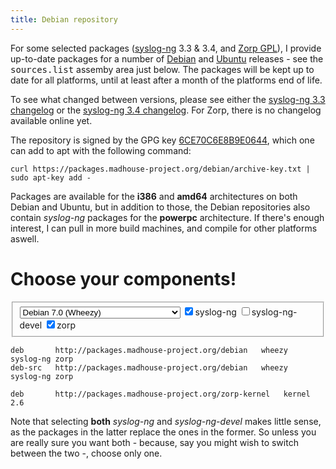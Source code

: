 ```yaml
---
title: Debian repository
---
```


For some selected packages ([syslog-ng][sng] 3.3 & 3.4, and
[Zorp GPL][zorp]), I provide up-to-date packages for a number of
[Debian][debian] and [Ubuntu][ubuntu] releases - see the
<kbd>sources.list</kbd> assemby area just below. The packages will be
kept up to date for all platforms, until at least after a month of the
platforms end of life.

To see what changed between versions, please see either the
[syslog-ng 3.3 changelog][1] or the [syslog-ng 3.4 changelog][2]. For
Zorp, there is no changelog available online yet.

 [sng]: https://www.balabit.com/network-security/syslog-ng/opensource-logging-system/overview
 [zorp]: https://www.balabit.com/network-security/zorp-gpl/overview
 [debian]: http://www.debian.org/
 [ubuntu]: http://www.ubuntu.com/

 [1]: https://git.madhouse-project.org/debian/syslog-ng/plain/debian/changelog?h=packaging/debian/autobuilt/3.3
 [2]: https://git.madhouse-project.org/debian/syslog-ng/plain/debian/changelog?h=packaging/debian/autobuilt/3.4

The repository is signed by the GPG key
[6CE70C6E8B9E0644][archive-key], which one can add to apt with the following command:


    curl https://packages.madhouse-project.org/debian/archive-key.txt | sudo apt-key add -

 [archive-key]: https://packages.madhouse-project.org/debian/archive-key.txt

Packages are available for the **i386** and **amd64** architectures on
both Debian and Ubuntu, but in addition to those, the Debian
repositories also contain *syslog-ng* packages for the **powerpc**
architecture. If there's enough interest, I can pull in more build
machines, and compile for other platforms aswell.

# Choose your components!

<form class="form-inline" id="dist-select">
 <fieldset>
  <select class="inline input-xlarge">
    <optgroup label="Debian">
     <option value="debian-squeeze">Debian 6.0 (Squeeze; stable)</option>
     <option value="debian-wheezy" selected>Debian 7.0 (Wheezy)</option>
     <option value="debian-sid">Debian unstable</option>
    </optgroup>
    <optgroup label="Ubuntu">
     <option value="ubuntu-lucid">Ubuntu 10.04 LTS (Lucid Lynx)</option>
     <option value="ubuntu-oneiric">Ubuntu 11.10 (Oneiric Ocelot)</option>
     <option value="ubuntu-precise">Ubuntu 12.04 LTS (Precise Pangolin)</option>
     <option value="ubuntu-quantal">Ubuntu 12.10 (Quantal Quetzal)</option>
     <option value="ubuntu-raring">Ubuntu 13.04 (Raring Ringtail)</option>
    </optgroup>
  </select>
  <label class="checkbox inline"><input id="cb-sng" checked type="checkbox">syslog-ng</label>
  <label class="checkbox inline"><input id="cb-sng-dev" type="checkbox">syslog-ng-devel</label>
  <label class="checkbox inline"><input id="cb-zorp" checked type="checkbox">zorp</label>
 </fieldset>
</form>

    deb       http://packages.madhouse-project.org/debian   wheezy   syslog-ng zorp
    deb-src   http://packages.madhouse-project.org/debian   wheezy   syslog-ng zorp
    
    deb       http://packages.madhouse-project.org/zorp-kernel   kernel   2.6

<script src="https://ajax.googleapis.com/ajax/libs/jquery/1.7.2/jquery.min.js"></script>
<script src="/assets/asylum/js/sources.list.js" type="text/javascript"></script>

Note that selecting **both** *syslog-ng* and *syslog-ng-devel* makes
little sense, as the packages in the latter replace the ones in the
former. So unless you are really sure you want both - because, say you
might wish to switch between the two -, choose only one.
